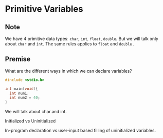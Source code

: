 # Primitive Variables

## Note

We have 4 primitive data types: `char`, `int`, `float`, `double`. But we will talk only about `char` and `int`. The same rules applies to `float` and `double` .

## Premise

What are the different ways in which we can declare variables?

```c
#include <stdio.h>

int main(void){
  int num1;
  int num2 = 40;
}
```

We will talk about char and int.

Initialized vs Uninitialized

In-program declaration vs user-input based filling of uninitialized variables.

